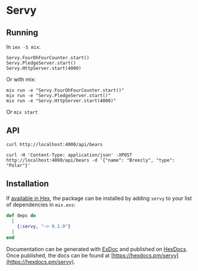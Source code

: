# Servy

## Running

In `iex -S mix`:

```
Servy.FourOhFourCounter.start()
Servy.PledgeServer.start()
Servy.HttpServer.start(4000)
```

Or with mix:

```
mix run -e "Servy.FourOhFourCounter.start()"
mix run -e "Servy.PledgeServer.start()"
mix run -e "Servy.HttpServer.start(4000)"
```

Or `mix start`

## API

`curl http://localhost:4000/api/bears`

`curl -H 'Content-Type: application/json' -XPOST http://localhost:4000/api/bears -d '{"name": "Breezly", "type": "Polar"}'`

## Installation

If [available in Hex](https://hex.pm/docs/publish), the package can be installed
by adding `servy` to your list of dependencies in `mix.exs`:

```elixir
def deps do
  [
    {:servy, "~> 0.1.0"}
  ]
end
```

Documentation can be generated with [ExDoc](https://github.com/elixir-lang/ex_doc)
and published on [HexDocs](https://hexdocs.pm). Once published, the docs can
be found at [https://hexdocs.pm/servy](https://hexdocs.pm/servy).


